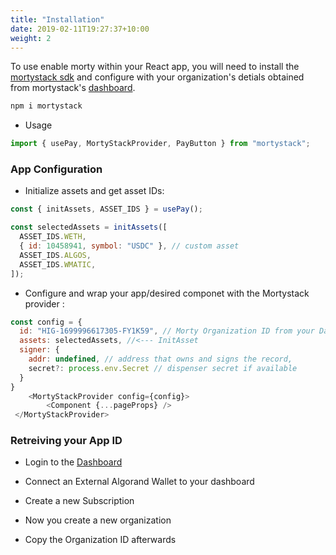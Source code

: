 ```yaml
---
title: "Installation"
date: 2019-02-11T19:27:37+10:00
weight: 2
---
```


To use enable morty within your React app, you will need to install the [mortystack sdk]() and configure with your organization's detials obtained from mortystack's [dashboard]().

```javascript
npm i mortystack

```

- Usage

```javascript
import { usePay, MortyStackProvider, PayButton } from "mortystack";
```

### App Configuration

- Initialize assets and get asset IDs:

```javascript
const { initAssets, ASSET_IDS } = usePay();

const selectedAssets = initAssets([
  ASSET_IDS.WETH,
  { id: 10458941, symbol: "USDC" }, // custom asset
  ASSET_IDS.ALGOS,
  ASSET_IDS.WMATIC,
]);
```

- Configure and wrap your app/desired componet with the Mortystack provider :

```javascript
const config = {
  id: "HIG-1699996617305-FY1K59", // Morty Organization ID from your Dashboard
  assets: selectedAssets, //<--- InitAsset
  signer: {
    addr: undefined, // address that owns and signs the record,
    secret?: process.env.Secret // dispenser secret if available
  }
}
    <MortyStackProvider config={config}>
        <Component {...pageProps} />
 </MortyStackProvider>

```

### Retreiving your App ID

- Login to the [Dashboard](https://mortystack.xyz)

- Connect an External Algorand Wallet to your dashboard

- Create a new Subscription

- Now you create a new organization

- Copy the Organization ID afterwards
